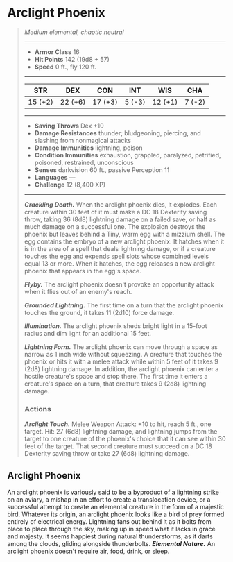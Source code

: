 # Arclight Phoenix
>*Medium elemental, chaotic neutral*
>___
>- **Armor Class** 16
>- **Hit Points** 142 (19d8 + 57)
>- **Speed** 0 ft., fly 120 ft.
>___
>|STR|DEX|CON|INT|WIS|CHA|
>|:---:|:---:|:---:|:---:|:---:|:---:|
>|15 (+2)|22 (+6)|17 (+3)|5 (-3)|12 (+1)|7 (-2)|
>___
>- **Saving Throws** Dex +10
>- **Damage Resistances** thunder; bludgeoning, piercing, and slashing from nonmagical attacks
>- **Damage Immunities** lightning, poison
>- **Condition Immunities** exhaustion, grappled, paralyzed, petrified, poisoned, restrained, unconscious
>- **Senses** darkvision 60 ft., passive Perception 11
>- **Languages** —
>- **Challenge** 12 (8,400 XP)
>___
>***Crackling Death.*** When the arclight phoenix dies, it explodes. Each creature within 30 feet of it must make a DC 18 Dexterity saving throw, taking 36 (8d8) lightning damage on a failed save, or half as much damage on a successful one. The explosion destroys the phoenix but leaves behind a Tiny, warm egg with a mizzium shell. The egg contains the embryo of a new arclight phoenix. It hatches when it is in the area of a spell that deals lightning damage, or if a creature touches the egg and expends spell slots whose combined levels equal 13 or more. When it hatches, the egg releases a new arclight phoenix that appears in the egg's space.  
>
>***Flyby.*** The arclight phoenix doesn't provoke an opportunity attack when it flies out of an enemy's reach.  
>
>***Grounded Lightning.*** The first time on a turn that the arclight phoenix touches the ground, it takes 11 (2d10) force damage.  
>
>***Illumination.*** The arclight phoenix sheds bright light in a 15-foot radius and dim light for an additional 15 feet.  
>
>***Lightning Form.*** The arclight phoenix can move through a space as narrow as 1 inch wide without squeezing. A creature that touches the phoenix or hits it with a melee attack while within 5 feet of it takes 9 (2d8) lightning damage. In addition, the arclight phoenix can enter a hostile creature's space and stop there. The first time it enters a creature's space on a turn, that creature takes 9 (2d8) lightning damage.  
>
>### Actions
>***Arclight Touch.*** Melee Weapon Attack: +10 to hit, reach 5 ft., one target. Hit: 27 (6d8) lightning damage, and lightning jumps from the target to one creature of the phoenix's choice that it can see within 30 feet of the target. That second creature must succeed on a DC 18 Dexterity saving throw or take 27 (6d8) lightning damage.
## Arclight Phoenix
An arclight phoenix is variously said to be a byproduct of a lightning strike on an aviary, a mishap in an effort to create a translocation device, or a successful attempt to create an elemental creature in the form of a majestic bird.
Whatever its origin, an arclight phoenix looks like a bird of prey formed entirely of electrical energy. Lightning fans out behind it as it bolts from place to place through the sky, making up in speed what it lacks in grace and majesty. It seems happiest during natural thunderstorms, as it darts among the clouds, gliding alongside thunderbolts.
***Elemental Nature.*** An arclight phoenix doesn't require air, food, drink, or sleep.